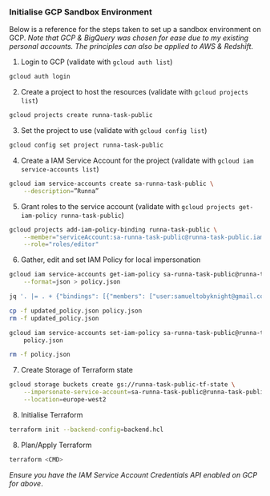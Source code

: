 ### Initialise GCP Sandbox Environment

Below is a reference for the steps taken to set up a sandbox environment on GCP. *Note that GCP & BigQuery was chosen for ease due to my existing personal accounts. The principles can also be applied to AWS & Redshift*.

1. Login to GCP (validate with `gcloud auth list`)
```bash
gcloud auth login
```
2. Create a project to host the resources (validate with `gcloud projects list`)
```bash
gcloud projects create runna-task-public
```
3. Set the project to use (validate with `gcloud config list`)
```bash
gcloud config set project runna-task-public
```
4. Create a IAM Service Account for the project (validate with `gcloud iam service-accounts list`)
```bash
gcloud iam service-accounts create sa-runna-task-public \
    --description=”Runna”
```
5. Grant roles to the service account (validate with `gcloud projects get-iam-policy runna-task-public`)
```bash
gcloud projects add-iam-policy-binding runna-task-public \
    --member="serviceAccount:sa-runna-task-public@runna-task-public.iam.gserviceaccount.com" \
    --role="roles/editor"
```
6. Gather, edit and set IAM Policy for local impersonation
```bash
gcloud iam service-accounts get-iam-policy sa-runna-task-public@runna-task-public.iam.gserviceaccount.com \
    --format=json > policy.json

jq '. |= . + {"bindings": [{"members": ["user:samueltobyknight@gmail.com"], "role": "roles/iam.serviceAccountTokenCreator"}]}' policy.json > updated_policy.json

cp -f updated_policy.json policy.json
rm -f updated_policy.json

gcloud iam service-accounts set-iam-policy sa-runna-task-public@runna-task-public.iam.gserviceaccount.com \
    policy.json

rm -f policy.json
```
7. Create Storage of Terraform state
```bash
gcloud storage buckets create gs://runna-task-public-tf-state \
    --impersonate-service-account=sa-runna-task-public@runna-task-public.iam.gserviceaccount.com \
    --location=europe-west2
```
8. Initialise Terraform
```bash
terraform init --backend-config=backend.hcl
```
8. Plan/Apply Terraform
```bash
terraform <CMD>
```

*Ensure you have the IAM Service Account Credentials API enabled on GCP for above*.
